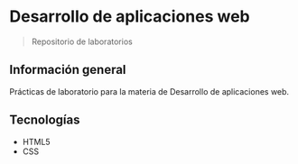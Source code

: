 # Desarrollo de aplicaciones web

> Repositorio de laboratorios

## Información general

Prácticas de laboratorio para la materia de Desarrollo de aplicaciones web.

## Tecnologías

- HTML5
- CSS
